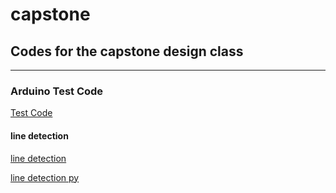 # capstone

## Codes for the capstone design class
------

### Arduino Test Code

[Test Code](https://github.com/EstelleY0/capstone/tree/main/testcode)

#### line detection

[line detection](https://github.com/tatsuyah/Lane-Lines-Detection-Python-OpenCV)

[line detection py](https://github.com/kaylaipp/lane-detection)
